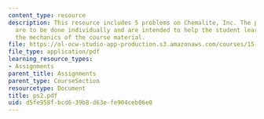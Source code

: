 ```yaml
---
content_type: resource
description: This resource includes 5 problems on Chemalite, Inc. The problem sets
  are to be done individually and are intended to help the student learn and practice
  the mechanics of the course material.
file: https://ol-ocw-studio-app-production.s3.amazonaws.com/courses/15-501-introduction-to-financial-and-managerial-accounting-spring-2004/d5fe958fbcd639b8d63efe904ceb06e0_ps2.pdf
file_type: application/pdf
learning_resource_types:
- Assignments
parent_title: Assignments
parent_type: CourseSection
resourcetype: Document
title: ps2.pdf
uid: d5fe958f-bcd6-39b8-d63e-fe904ceb06e0
---
```

